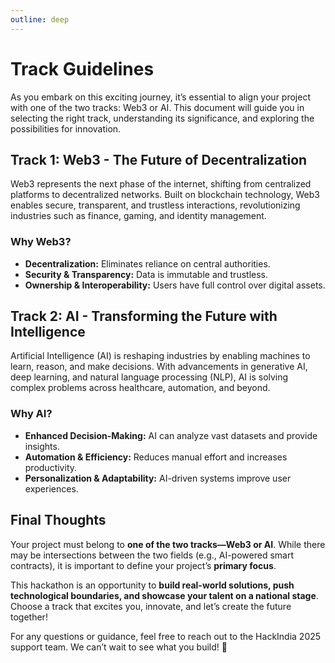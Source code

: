 ```yaml
---
outline: deep
---
```


# Track Guidelines

As you embark on this exciting journey, it’s essential to align your project with one of the two tracks: Web3 or AI. This document will guide you in selecting the right track, understanding its significance, and exploring the possibilities for innovation.

## Track 1: Web3 - The Future of Decentralization

Web3 represents the next phase of the internet, shifting from centralized platforms to decentralized networks. Built on blockchain technology, Web3 enables secure, transparent, and trustless interactions, revolutionizing industries such as finance, gaming, and identity management.

### Why Web3?

- **Decentralization:** Eliminates reliance on central authorities.
- **Security & Transparency:** Data is immutable and trustless.
- **Ownership & Interoperability:** Users have full control over digital assets.

## Track 2: AI - Transforming the Future with Intelligence

Artificial Intelligence (AI) is reshaping industries by enabling machines to learn, reason, and make decisions. With advancements in generative AI, deep learning, and natural language processing (NLP), AI is solving complex problems across healthcare, automation, and beyond.

### Why AI?

- **Enhanced Decision-Making:** AI can analyze vast datasets and provide insights.
- **Automation & Efficiency:** Reduces manual effort and increases productivity.
- **Personalization & Adaptability:** AI-driven systems improve user experiences.

## Final Thoughts

Your project must belong to **one of the two tracks—Web3 or AI**. While there may be intersections between the two fields (e.g., AI-powered smart contracts), it is important to define your project’s **primary focus**.

This hackathon is an opportunity to **build real-world solutions, push technological boundaries, and showcase your talent on a national stage**. Choose a track that excites you, innovate, and let’s create the future together!

For any questions or guidance, feel free to reach out to the HackIndia 2025 support team. We can’t wait to see what you build! 🚀


